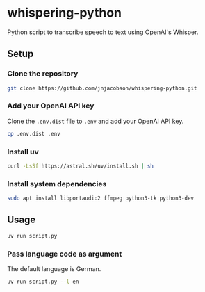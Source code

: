# whispering-python
Python script to transcribe speech to text using OpenAI's Whisper.

## Setup

### Clone the repository

```bash
git clone https://github.com/jnjacobson/whispering-python.git
```

### Add your OpenAI API key

Clone the `.env.dist` file to `.env` and add your OpenAI API key.

```bash
cp .env.dist .env
```

### Install uv
```bash
curl -LsSf https://astral.sh/uv/install.sh | sh
```

### Install system dependencies
```bash
sudo apt install libportaudio2 ffmpeg python3-tk python3-dev
```

## Usage

```bash
uv run script.py
```

### Pass language code as argument

The default language is German.

```bash
uv run script.py --l en
```
